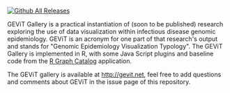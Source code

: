 [![Github All Releases](https://img.shields.io/github/downloads/kotlin-graphics/kotlin-unsigned/total.svg)]()

GEViT Gallery is a practical instantiation of (soon to be published) research exploring the use of data visualization within infectious disease genomic epidemiology. GEViT is an acronym for one part of that research's output and stands for "Genomic Epidemiology Visualization Typology". The GEViT Gallery is implemented in R, with some Java Script plugins and baseline code from the [R Graph Catalog](https://github.com/jennybc/r-graph-catalog) application.

The GEViT gallery is available at http://gevit.net, feel free to add questions and comments about GEViT in the issue page of this repository.
